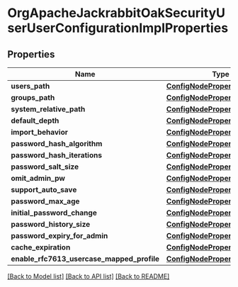 # OrgApacheJackrabbitOakSecurityUserUserConfigurationImplProperties

## Properties
Name | Type | Description | Notes
------------ | ------------- | ------------- | -------------
**users_path** | [**ConfigNodePropertyString**](ConfigNodePropertyString.md) |  | [optional] 
**groups_path** | [**ConfigNodePropertyString**](ConfigNodePropertyString.md) |  | [optional] 
**system_relative_path** | [**ConfigNodePropertyString**](ConfigNodePropertyString.md) |  | [optional] 
**default_depth** | [**ConfigNodePropertyInteger**](ConfigNodePropertyInteger.md) |  | [optional] 
**import_behavior** | [**ConfigNodePropertyDropDown**](ConfigNodePropertyDropDown.md) |  | [optional] 
**password_hash_algorithm** | [**ConfigNodePropertyString**](ConfigNodePropertyString.md) |  | [optional] 
**password_hash_iterations** | [**ConfigNodePropertyInteger**](ConfigNodePropertyInteger.md) |  | [optional] 
**password_salt_size** | [**ConfigNodePropertyInteger**](ConfigNodePropertyInteger.md) |  | [optional] 
**omit_admin_pw** | [**ConfigNodePropertyBoolean**](ConfigNodePropertyBoolean.md) |  | [optional] 
**support_auto_save** | [**ConfigNodePropertyBoolean**](ConfigNodePropertyBoolean.md) |  | [optional] 
**password_max_age** | [**ConfigNodePropertyInteger**](ConfigNodePropertyInteger.md) |  | [optional] 
**initial_password_change** | [**ConfigNodePropertyBoolean**](ConfigNodePropertyBoolean.md) |  | [optional] 
**password_history_size** | [**ConfigNodePropertyInteger**](ConfigNodePropertyInteger.md) |  | [optional] 
**password_expiry_for_admin** | [**ConfigNodePropertyBoolean**](ConfigNodePropertyBoolean.md) |  | [optional] 
**cache_expiration** | [**ConfigNodePropertyInteger**](ConfigNodePropertyInteger.md) |  | [optional] 
**enable_rfc7613_usercase_mapped_profile** | [**ConfigNodePropertyBoolean**](ConfigNodePropertyBoolean.md) |  | [optional] 

[[Back to Model list]](../README.md#documentation-for-models) [[Back to API list]](../README.md#documentation-for-api-endpoints) [[Back to README]](../README.md)


